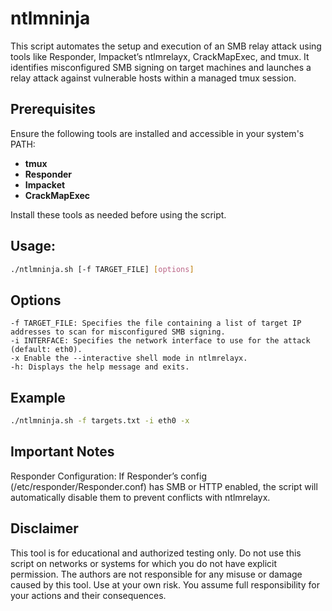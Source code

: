 # ntlmninja

This script automates the setup and execution of an SMB relay attack using tools like Responder, Impacket’s ntlmrelayx, CrackMapExec, and tmux. It identifies misconfigured SMB signing on target machines and launches a relay attack against vulnerable hosts within a managed tmux session.

## Prerequisites

Ensure the following tools are installed and accessible in your system's PATH:
- **tmux**
- **Responder**
- **Impacket**
- **CrackMapExec**

Install these tools as needed before using the script.

## Usage:
```bash
./ntlmninja.sh [-f TARGET_FILE] [options]
```

## Options
```
-f TARGET_FILE: Specifies the file containing a list of target IP addresses to scan for misconfigured SMB signing.
-i INTERFACE: Specifies the network interface to use for the attack (default: eth0).
-x Enable the --interactive shell mode in ntlmrelayx.
-h: Displays the help message and exits.
```

## Example
```bash
./ntlmninja.sh -f targets.txt -i eth0 -x
```

## Important Notes

Responder Configuration:
If Responder’s config (/etc/responder/Responder.conf) has SMB or HTTP enabled, the script will automatically disable them to prevent conflicts with ntlmrelayx.

## Disclaimer

This tool is for educational and authorized testing only. Do not use this script on networks or systems for which you do not have explicit permission. The authors are not responsible for any misuse or damage caused by this tool. Use at your own risk. You assume full responsibility for your actions and their consequences.
